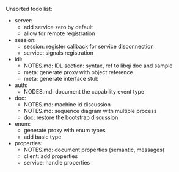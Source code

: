 Unsorted todo list:
- server:
    - add service zero by default
    - allow for remote registration
- session:
    - session: register callback for service disconnection
    - service: signals registration
- idl:
    - NOTES.md: IDL section: syntax, ref to libqi doc and sample
    - meta: generate proxy with object reference
    - meta: generate interface stub
- auth:
    - NODES.md: document the capability event type
- doc:
    - NOTES.md: machine id discussion
    - NOTES.md: sequence diagram with multiple process
    - doc: restore the bootstrap discussion
- enum:
    - generate proxy with enum types
    - add basic type
- properties:
    - NOTES.md: document properties (semantic, messages)
    - client: add properties
    - service: handle properties
